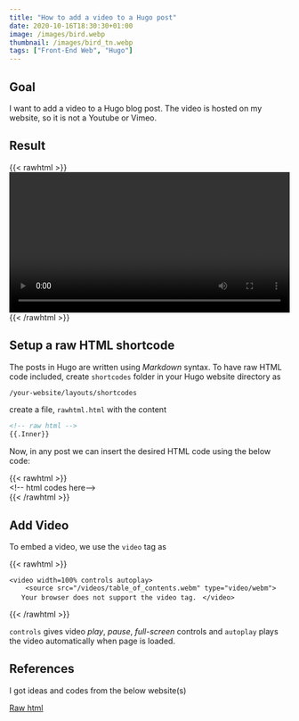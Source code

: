 ```yaml
---
title: "How to add a video to a Hugo post"
date: 2020-10-16T18:30:30+01:00
image: /images/bird.webp
thumbnail: /images/bird_tn.webp
tags: ["Front-End Web", "Hugo"]
---
```


## Goal

I want to add a video to a Hugo blog post. The video is hosted on my website, so it is not a Youtube or Vimeo. 


## Result

{{< rawhtml >}}
<video width=100% controls>
  <source src="/videos/table_of_contents.webm" type="video/webm">
Your browser does not support the video tag.
</video>
{{< /rawhtml >}}


## Setup a raw HTML shortcode

The posts in Hugo are written using *Markdown* syntax. To have raw HTML code included, create `shortcodes` folder in your Hugo website directory as

```bash
/your-website/layouts/shortcodes
```

create a file, `rawhtml.html` with the content

```html
<!-- raw html -->
{{.Inner}}
```

Now, in any post we can insert the desired HTML code using the below code:

\{\{< rawhtml >\}\}    
    \<!-\- html codes here-\->  
\{\{< /rawhtml >\}\}



## Add Video

To embed a video, we use the `video` tag as 


\{\{< rawhtml >\}\} 

`<video width=100% controls autoplay>`  
`    <source src="/videos/table_of_contents.webm" type="video/webm">`   
`    Your browser does not support the video tag.  `
`</video>`  

\{\{< /rawhtml >\}\}


`controls` gives video *play*, *pause*, *full-screen* controls and `autoplay` plays the video automatically when page is loaded. 


## References

I got ideas and codes from the below website(s)

[Raw html](https://anaulin.org/blog/hugo-raw-html-shortcode/)


